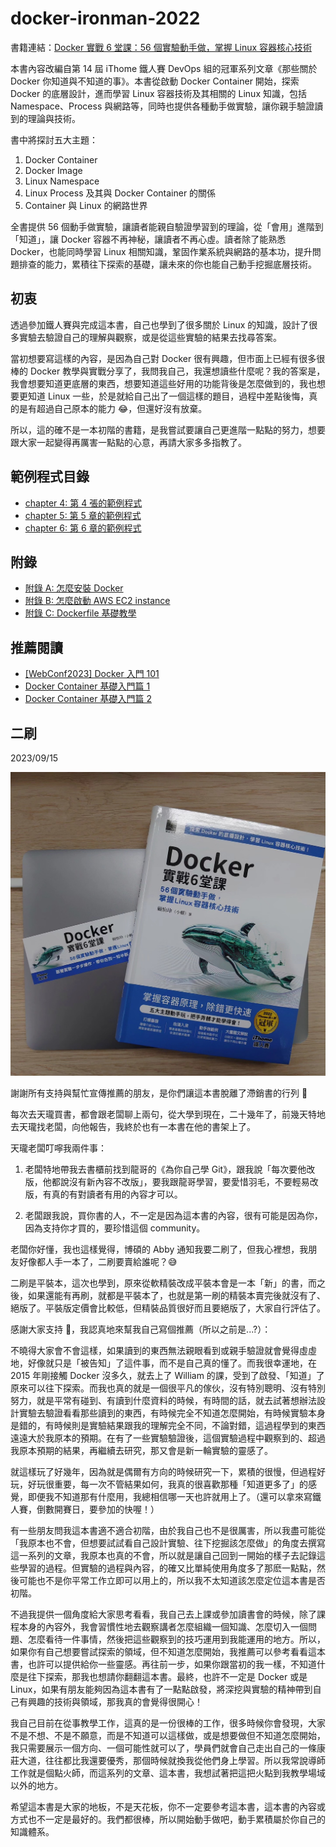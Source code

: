 # docker-ironman-2022

書籍連結：[Docker 實戰 6 堂課：56 個實驗動手做，掌握 Linux 容器核心技術](https://www.tenlong.com.tw/products/9786263335769)

本書內容改編自第 14 屆 iThome 鐵人賽 DevOps 組的冠軍系列文章《那些關於 Docker 你知道與不知道的事》。本書從啟動 Docker Container 開始，探索 Docker 的底層設計，進而學習 Linux 容器技術及其相關的 Linux 知識，包括 Namespace、Process 與網路等，同時也提供各種動手做實驗，讓你親手驗證讀到的理論與技術。

書中將探討五大主題：

1. Docker Container
2. Docker Image
3. Linux Namespace
4. Linux Process 及其與 Docker Container 的關係
5. Container 與 Linux 的網路世界

全書提供 56 個動手做實驗，讓讀者能親自驗證學習到的理論，從「會用」進階到「知道」，讓 Docker 容器不再神秘，讓讀者不再心虛。讀者除了能熟悉 Docker，也能同時學習 Linux 相關知識，鞏固作業系統與網路的基本功，提升問題排查的能力，累積往下探索的基礎，讓未來的你也能自己動手挖掘底層技術。

## 初衷

透過參加鐵人賽與完成這本書，自己也學到了很多關於 Linux 的知識，設計了很多實驗去驗證自己的理解與觀察，或是從這些實驗的結果去找尋答案。

當初想要寫這樣的內容，是因為自己對 Docker 很有興趣，但市面上已經有很多很棒的 Docker 教學與實戰分享了，我問我自己，我還想讀些什麼呢？我的答案是，我會想要知道更底層的東西，想要知道這些好用的功能背後是怎麼做到的，我也想要更知道 Linux 一些，於是就給自己出了一個這樣的題目，過程中差點後悔，真的是有超過自己原本的能力 😂，但還好沒有放棄。

所以，這的確不是一本初階的書籍，是我嘗試要讓自己更進階一點點的努力，想要跟大家一起變得再厲害一點點的心意，再請大家多多指教了。

## 範例程式目錄

- [chapter 4: 第 4 張的範例程式](chapter4)
- [chapter 5: 第 5 章的範例程式](chapter5)
- [chapter 6: 第 6 章的範例程式](chapter6)

## 附錄

- [附錄 A: 怎麼安裝 Docker](A-how-to-install-docker.md)
- [附錄 B: 怎麼啟動 AWS EC2 instance](B-how-to-launch-EC2.md)
- [附錄 C: Dockerfile 基礎教學](C-Dockerfile-tutorial.md)

## 推薦閱讀

- [[WebConf2023] Docker 入門 101](https://azole.medium.com/webconf2023-docker-%E5%85%A5%E9%96%80-101-fae89170553a)
- [Docker Container 基礎入門篇 1](https://azole.medium.com/docker-container-%E5%9F%BA%E7%A4%8E%E5%85%A5%E9%96%80%E7%AF%87-1-3cb8876f2b14)
- [Docker Container 基礎入門篇 2](https://azole.medium.com/docker-container-%E5%9F%BA%E7%A4%8E%E5%85%A5%E9%96%80%E7%AF%87-2-c14d8f852ae4)

## 二刷

2023/09/15

![image](/assets/book.jpg)

謝謝所有支持與幫忙宣傳推薦的朋友，是你們讓這本書脫離了滯銷書的行列 🙏

每次去天瓏買書，都會跟老闆聊上兩句，從大學到現在，二十幾年了，前幾天特地去天瓏找老闆，向他報告，我終於也有一本書在他的書架上了。

天瓏老闆叮嚀我兩件事：

1. 老闆特地帶我去書櫃前找到龍哥的《為你自己學 Git》，跟我說「每次要他改版，他都說沒有新內容不改版」，要我跟龍哥學習，要愛惜羽毛，不要輕易改版，有真的有對讀者有用的內容才可以。

2. 老闆跟我說，買你書的人，不一定是因為這本書的內容，很有可能是因為你，因為支持你才買的，要珍惜這個 community。

老闆你好懂，我也這樣覺得，博碩的 Abby 通知我要二刷了，但我心裡想，我朋友好像都人手一本了，二刷要賣給誰呢？😅

二刷是平裝本，這次也學到，原來從軟精裝改成平裝本會是一本「新」的書，而之後，如果還能有再刷，就都是平裝本了，也就是第一刷的精裝本賣完後就沒有了、絕版了。平裝版定價會比較低，但精裝品質很好而且要絕版了，大家自行評估了。

感謝大家支持 🙇，我認真地來幫我自己寫個推薦（所以之前是...?）：

不曉得大家會不會這樣，如果讀到的東西無法親眼看到或親手驗證就會覺得虛虛地，好像就只是「被告知」了這件事，而不是自己真的懂了。而我很幸運地，在 2015 年剛接觸 Docker 沒多久，就去上了 William 的課，受到了啟發、「知道」了原來可以往下探索。而我也真的就是一個很平凡的傢伙，沒有特別聰明、沒有特別努力，就是平常有碰到、有讀到什麼資料的時候，有時間的話，就去試著想辦法設計實驗去驗證看看那些讀到的東西，有時候完全不知道怎麼開始，有時候實驗本身是錯的，有時候則是實驗結果跟我的理解完全不同，不論對錯，這過程學到的東西遠遠大於我原本的預期。在有了一些實驗驗證後，這個實驗過程中觀察到的、超過我原本預期的結果，再繼續去研究，那又會是新一輪實驗的靈感了。

就這樣玩了好幾年，因為就是偶爾有方向的時候研究一下，累積的很慢，但過程好玩，好玩很重要，每一次不管結果如何，我真的很喜歡那種「知道更多了」的感覺，即便我不知道那有什麼用，我總相信哪一天也許就用上了。（還可以拿來寫鐵人賽，倒數開賽日，要參加的快喔！）

有一些朋友問我這本書適不適合初階，由於我自己也不是很厲害，所以我盡可能從「我原本也不會，但想要試試看自己設計實驗、往下挖掘該怎麼做」的角度去撰寫這一系列的文章，我原本也真的不會，所以就是讓自己回到一開始的樣子去記錄這些學習的過程。但實驗的過程與內容，的確又比單純使用角度多了那麽一點點，然後可能也不是你平常工作立即可以用上的，所以我不太知道該怎麼定位這本書是否初階。

不過我提供一個角度給大家思考看看，我自己去上課或參加讀書會的時候，除了課程本身的內容外，我會習慣性地去觀察講者怎麼組織一個知識、怎麼切入一個問題、怎麼看待一件事情，然後把這些觀察到的技巧運用到我能運用的地方。所以，如果你有自己想要嘗試探索的領域，但不知道怎麼開始，我推薦可以參考看看這本書，也許可以提供給你一些靈感。再往前一步，如果你跟當初的我一樣，不知道什麼是往下探索，那我也想請你翻翻這本書。最終，也許不一定是 Docker 或是 Linux，如果有朋友能夠因為這本書有了一點點啟發，將深挖與實驗的精神帶到自己有興趣的技術與領域，那我真的會覺得很開心！

我自己目前在從事教學工作，這真的是一份很棒的工作，很多時候你會發現，大家不是不想、不是不願意，而是不知道可以這樣做，或是想要做但不知道怎麼開始，我只需要展示一個方向、一個可能性就可以了，學員們就會自己走出自己的一條康莊大道，往往都比我還要優秀，那個時候就換我從他們身上學習。所以我常說導師工作就是個點火師，而這系列的文章、這本書，我想試著把這把火點到我教學場域以外的地方。

希望這本書是大家的地板，不是天花板，你不一定要參考這本書，這本書的內容或方式也不一定是最好的。我們都很棒，所以開始動手做吧，動手累積屬於你自己的知識體系。
